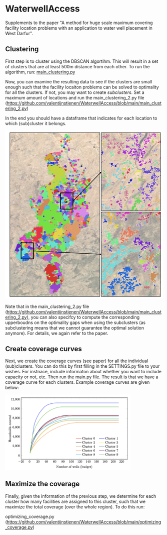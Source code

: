 # WaterwellAccess
Supplements to the paper "A method for huge scale maximum covering facility location problems with an application to water well placement in West Darfur".

## Clustering
First step is to cluster using the DBSCAN algortihm. This will result in a set of clusters that are at least 500m distance from each other. To run the algorithm, run: 
[main_clustering.py](https://github.com/valentijnstienen/WaterwellAccess/blob/main/main_clustering.py)

Now, you can examine the resulting data to see if the clusters are small enough such that the facility locaiton problems can be solved to optimality for all the clusters. If not, you may want to create _subclusters_. Set a maximum amount of locations and run the main_clustering_2.py file (https://github.com/valentijnstienen/WaterwellAccess/blob/main/main_clustering_2.py)

In the end you should have a dataframe that indicates for each location to which (sub)cluster it belongs. 

<img src="readmefigures/clustering_fig.png" width="700">

Note that in the main_clustering_2.py file (https://github.com/valentijnstienen/WaterwellAccess/blob/main/main_clustering_2.py), you can also specifcy to compute the corresponding upperboudns on the optimality gaps when using the subclusters (as subclustering means that we cannot guarantee the optimal solution anymore). For details, we again refer to the paper.  

## Create coverage curves
Next, we create the coverage curves (see paper) for all the individual (sub)clusters. You can do this by first filling in the SETTINGS.py file to your wishes. For instnace, include informaton about whether you want to include capacity or not, etc. Then run the main.py file. The result is that we have a coverage curve for each clusters. Example coverage curves are given below: 

<img src="readmefigures/coveragecurves_ex.png" width="400">

## Maximize the coverage
Finally, given the information of the previous step, we determine for each cluster how many facilities are assigned to this cluster, such that we maximize the total coverage (over the whole region). To do this run: 

optimizing_coverage.py (https://github.com/valentijnstienen/WaterwellAccess/blob/main/optimizing_coverage.py)
